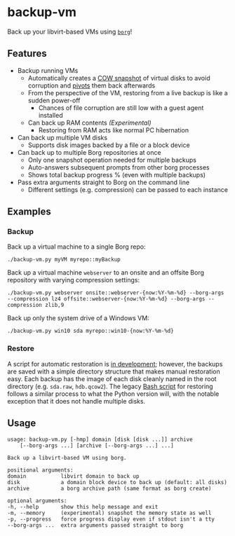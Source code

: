 # backup-vm

Back up your libvirt-based VMs using [`borg`](https://github.com/borgbackup/borg)!

## Features

- Backup running VMs
    - Automatically creates a [COW snapshot](https://wiki.libvirt.org/page/Snapshots) of virtual disks to avoid corruption and [pivots](https://wiki.libvirt.org/page/Live-disk-backup-with-active-blockcommit) them back afterwards
    - From the perspective of the VM, restoring from a live backup is like a sudden power-off
        - Chances of file corruption are still low with a guest agent installed
    - Can back up RAM contents *(Experimental)*
        - Restoring from RAM acts like normal PC hibernation
- Can back up multiple VM disks
    - Supports disk images backed by a file or a block device
- Can back up to multiple Borg repositories at once
    - Only one snapshot operation needed for multiple backups
    - Auto-answers subsequent prompts from other borg processes
    - Shows total backup progress % (even with multiple backups)
- Pass extra arguments straight to Borg on the command line
    - Different settings (e.g. compression) can be passed to each instance

## Examples

### Backup
Back up a virtual machine to a single Borg repo:

    ./backup-vm.py myVM myrepo::myBackup

Back up a virtual machine `webserver` to an onsite and an offsite Borg repository with varying compression settings:

    ./backup-vm.py webserver onsite::webserver-{now:%Y-%m-%d} --borg-args --compression lz4 offsite::webserver-{now:%Y-%m-%d} --borg-args --compression zlib,9

Back up only the system drive of a Windows VM:

    ./backup-vm.py win10 sda myrepo::win10-{now:%Y-%m-%d}

### Restore

A script for automatic restoration is [in development](https://github.com/milkey-mouse/backup-vm/issues/1); however, the backups are saved with a simple directory structure that makes manual restoration easy. Each backup has the image of each disk cleanly named in the root directory (e.g. `sda.raw`, `hdb.qcow2`). The legacy [Bash script](https://github.com/milkey-mouse/backup-vm/blob/bash-script/restore-vm.sh) for restoring follows a similar process to what the Python version will, with the notable exception that it does not handle multiple disks.

## Usage

    usage: backup-vm.py [-hmp] domain [disk [disk ...]] archive
        [--borg-args ...] [archive [--borg-args ...] ...]

    Back up a libvirt-based VM using borg.

    positional arguments:
    domain           libvirt domain to back up
    disk             a domain block device to back up (default: all disks)
    archive          a borg archive path (same format as borg create)

    optional arguments:
    -h, --help       show this help message and exit
    -m, --memory     (experimental) snapshot the memory state as well
    -p, --progress   force progress display even if stdout isn't a tty
    --borg-args ...  extra arguments passed straight to borg
